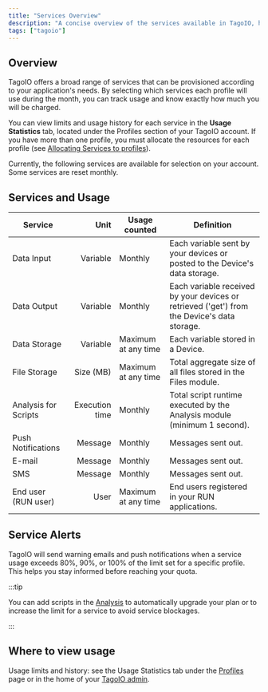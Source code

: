 ```yaml
---
title: "Services Overview"
description: "A concise overview of the services available in TagoIO, how usage is measured, and where to view limits and history for each service."
tags: ["tagoio"]
---
```

## Overview

TagoIO offers a broad range of services that can be provisioned according to your application's needs. By selecting which services each profile will use during the month, you can track usage and know exactly how much you will be charged.

You can view limits and usage history for each service in the **Usage Statistics** tab, located under the Profiles section of your TagoIO account. If you have more than one profile, you must allocate the resources for each profile (see [Allocating Services to profiles](/docs/tagoio/my-account/billing/allocating-services-to-profiles)).

Currently, the following services are available for selection on your account. Some services are reset monthly.

## Services and Usage

| Service | Unit | Usage counted | Definition |
|---|---:|---|---|
| Data Input | Variable | Monthly | Each variable sent by your devices or posted to the Device's data storage. |
| Data Output | Variable | Monthly | Each variable received by your devices or retrieved ('get') from the Device's data storage. |
| Data Storage | Variable | Maximum at any time | Each variable stored in a Device. |
| File Storage | Size (MB) | Maximum at any time | Total aggregate size of all files stored in the Files module. |
| Analysis for Scripts | Execution time | Monthly | Total script runtime executed by the Analysis module (minimum 1 second). |
| Push Notifications | Message | Monthly | Messages sent out. |
| E-mail | Message | Monthly | Messages sent out. |
| SMS | Message | Monthly | Messages sent out. |
| End user (RUN user) | User | Maximum at any time | End users registered in your RUN applications. |

## Service Alerts

TagoIO will send warning emails and push notifications when a service usage exceeds 80%, 90%, or 100% of the limit set for a specific profile. This helps you stay informed before reaching your quota.

:::tip

You can add scripts in the [Analysis](/docs/tagoio/analysis/) to automatically upgrade your plan or to increase the limit for a service to avoid service blockages.

:::

## Where to view usage

Usage limits and history: see the Usage Statistics tab under the [Profiles](https://admin.tago.io/profile) page or in the home of your [TagoIO admin](https://admin.tago.io/).
